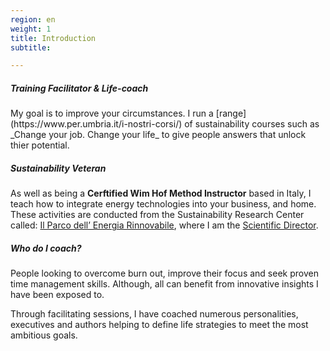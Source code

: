 ```yaml
---
region: en
weight: 1
title: Introduction
subtitle: 

---
```


##### Training Facilitator &amp; Life-coach

<!--As a Training Facilitator, -->My goal is to improve your circumstances. I run a [range](https://www.per.umbria.it/i-nostri-corsi/) of sustainability courses such as _Change your job. Change your life_ to give people answers that unlock thier potential. 

##### Sustainability Veteran

As well as being a **Cerftified Wim Hof Method Instructor** based in Italy, I teach how to integrate energy technologies into your business, and home. These activities are conducted from the Sustainability Research Center called: [Il Parco dell’ Energia Rinnovabile](https://per.umbria.it/), where I am the [Scientific Director](https://rvo.lt/knowledgeshare/alessandro-ronca/).

##### Who do I coach?

People looking to overcome burn out, improve their focus and seek proven time management skills. Although, all can benefit from innovative insights I have been exposed to.

Through facilitating sessions, I have coached numerous personalities, executives and authors helping to define life strategies to meet the most ambitious goals.

<!--

##### Which famous personalities have you coached?

Through facilitating sessions, I have coached numerous personalities. Including giving council to **Frederico Pistano**, [Robots Will Steal Your Job, But That's OK](https://www.amazon.co.uk/Robots-Will-Steal-Your-Thats-ebook/dp/B009R93JR6) and [A Tale Two Futures](https://www.amazon.co.uk/Tale-Two-Futures-Federico-Pistono-ebook/dp/B00RB6PFF6).
-->